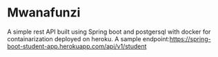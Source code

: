 # Mwanafunzi
A simple rest API built using Spring boot and postgersql with docker for containarization deployed on heroku.
A sample endpoint:https://spring-boot-student-app.herokuapp.com/api/v1/student

